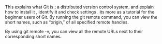 
This explains  what Git is ; a distributed version control system, and explain how to install it , identify it and check settings .
its more as a tutorial for the beginner users of Git.
By running the git remote command, you can view the short names, such as “origin,” of all specified remote handles.

By using git remote -v, you can view all the remote URLs next to their corresponding short names.

